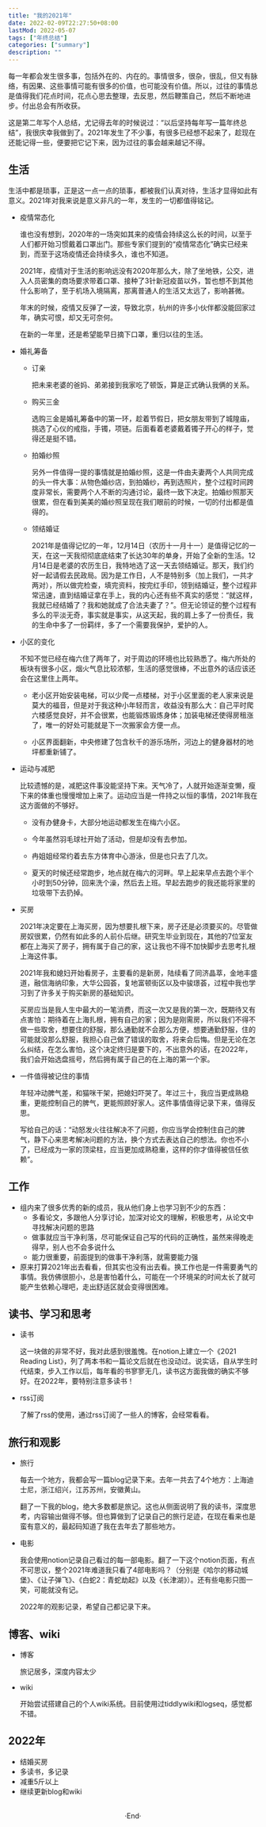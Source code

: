 ```yaml
---
title: "我的2021年"
date: 2022-02-09T22:27:50+08:00
lastMod: 2022-05-07
tags: ["年终总结"]
categories: ["summary"]
description: ""
---
```


每一年都会发生很多事，包括外在的、内在的。事情很多，很杂，很乱，但又有脉络，有因果、这些事情可能有很多的价值，也可能没有价值。所以，过往的事情总是值得我们花点时间，花点心思去整理，去反思，然后鞭策自己，然后不断地进步。付出总会有所收获。

这是第二年写个人总结，尤记得去年的时候说过：“以后坚持每年写一篇年终总结”，我很庆幸我做到了。2021年发生了不少事，有很多已经想不起来了，趁现在还能记得一些，便要把它记下来，因为过往的事会越来越记不得。

<!--more-->

## 生活

生活中都是琐事，正是这一点一点的琐事，都被我们认真对待，生活才显得如此有意义。2021年对我来说是意义非凡的一年，发生的一切都值得铭记。

- 疫情常态化

  谁也没有想到，2020年的一场突如其来的疫情会持续这么长的时间，以至于人们都开始习惯戴着口罩出门。那些专家们提到的“疫情常态化”确实已经来到，而至于这场疫情还会持续多久，谁也不知道。

  2021年，疫情对于生活的影响远没有2020年那么大，除了坐地铁，公交，进入人员密集的商场要求带着口罩、接种了3针新冠疫苗以外，暂也想不到其他什么影响了，至于机场入境隔离，那离普通人的生活又太远了，影响甚微。

  年末的时候，疫情又反弹了一波，导致北京，杭州的许多小伙伴都没能回家过年，确实可恨，却又无可奈何。

  在新的一年里，还是希望能早日摘下口罩，重归以往的生活。

- 婚礼筹备

  - 订亲

    把未来老婆的爸妈、弟弟接到我家吃了顿饭，算是正式确认我俩的关系。

  - 购买三金

    选购三金是婚礼筹备中的第一环，趁着节假日，把女朋友带到了城隍庙，挑选了心仪的戒指，手镯，项链。后面看着老婆戴着镯子开心的样子，觉得还是挺不错。

  - 拍婚纱照

    另外一件值得一提的事情就是拍婚纱照，这是一件由夫妻两个人共同完成的头一件大事：从物色婚纱店，到拍婚纱，再到选照片，整个过程时间跨度非常长，需要两个人不断的沟通讨论，最终一致下决定。拍婚纱照那天很累，但在看到美美的婚纱照呈现在我们眼前的时候，一切的付出都是值得的。

  - 领结婚证

    2021年是值得记忆的一年，12月14日（农历十一月十一）是值得记忆的一天，在这一天我彻彻底底结束了长达30年的单身，开始了全新的生活。12月14日是老婆的农历生日，我特地选了这一天去领结婚证。那天，我们约好一起请假去民政局。因为是工作日，人不是特别多（加上我们，一共才两对），所以做完检查，填完资料，按完红手印，领到结婚证，整个过程非常迅速，直到结婚证拿在手上，我的内心还有些不真实的感觉：“就这样，我就已经结婚了？我和她就成了合法夫妻了？”。但无论领证的整个过程有多么的平淡无奇，事实就是事实，从这天起，我的肩上多了一份责任，我的生命中多了一份羁绊，多了一个需要我保护，爱护的人。

- 小区的变化

  不知不觉已经在梅六住了两年了，对于周边的环境也比较熟悉了。梅六所处的板块有很多小区，烟火气息比较浓郁，生活的感觉很棒，不出意外的话应该还会在这里住上两年。

  - 老小区开始安装电梯，可以少爬一点楼梯，对于小区里面的老人家来说是莫大的福音，但是对于我这种小年轻而言，收益没有那么大：自己平时爬六楼感觉良好，并不会很累，也能锻炼锻炼身体；加装电梯还使得房租涨了，唯一的好处可能就是下一次搬家会方便一点。

  - 小区界面翻新，中央修建了包含秋千的游乐场所，河边上的健身器材的地坪都重新铺了。

- 运动与减肥

  比较遗憾的是，减肥这件事没能坚持下来。天气冷了，人就开始逐渐变懒，瘦下来的体重也慢慢增加上来了。运动应当是一件持之以恒的事情，2021年我在这方面做的不够好。

  - 没有办健身卡，大部分地运动都发生在梅六小区。

  - 今年虽然羽毛球社开始了活动，但是却没有去参加。

  - 冉姐姐经常约着去东方体育中心游泳，但是也只去了几次。

  - 夏天的时候还经常跑步，地点就在梅六的河畔。早上起来早点去跑个半个小时到50分钟，回来洗个澡，然后去上班。早起去跑步的我还能将家里的垃圾带下去扔掉。

- 买房

  2021年决定要在上海买房，因为想要扎根下来，房子还是必须要买的。尽管做房奴很累，仍然有如此多的人前仆后继。研究生毕业到现在，其他的7位室友都在上海买了房子，拥有属于自己的家，这让我也不得不加快脚步去思考扎根上海这件事。

  2021年我和媳妇开始看房子，主要看的是新房，陆续看了同济晶萃，金地丰盛道，融信海纳印象，大华公园荟，复地富顿街区以及中骏璟荟，过程中我也学习到了许多关于购买新房的基础知识。

  买房应当是我人生中最大的一笔消费，而这一次又是我的第一次，既期待又有点害怕：期待着在上海扎根，拥有自己的家；因为是刚需房，所以我们不得不做一些取舍，想要住的舒服，那么通勤就不会那么方便，想要通勤舒服，住的可能就没那么舒服，我担心自己做了错误的取舍，将来会后悔。但是无论在怎么纠结，在怎么害怕，这个决定终归是要下的，不出意外的话，在2022年，我们会开始选盘摇号，然后拥有属于自己的在上海的第一个家。

- 一件值得被记住的事情

  年轻冲动脾气差，和猫咪干架，把媳妇吓哭了。年过三十，我应当更成熟稳重，更能控制自己的脾气，更能照顾好家人。这件事情值得记录下来，值得反思。

  写给自己的话：“动怒发火往往解决不了问题，你应当学会控制住自己的脾气，静下心来思考解决问题的方法，换个方式去表达自己的想法。你也不小了，已经成为一家的顶梁柱，应当更加成熟稳重，这样的你才值得被信任依赖”。

## 工作

- 组内来了很多优秀的新的成员，我从他们身上也学习到不少的东西：
  - 多看论文，多跟他人分享讨论，加深对论文的理解，积极思考，从论文中寻找解决问题的思路
  - 做事就应当干净利落，尽可能保证自己写的代码的正确性，虽然来得晚走得早，别人也不会多说什么
  - 能力很重要，前面提到的做事干净利落，就需要能力强
- 原来打算2021年出去看看，但其实也没有出去看。换工作也是一件需要勇气的事情。我仿佛很胆小，总是害怕着什么，可能在一个环境呆的时间太长了就可能产生依赖心理吧，走出舒适区就会变得很困难。 

## 读书、学习和思考

- 读书

  这一块做的非常不好，我对此感到很羞愧。在notion上建立一个《2021 Reading List》，列了两本书和一篇论文后就在也没动过。说实话，自从学生时代结束，步入工作以后，每年看的书寥寥无几，读书这方面我做的确实不够好。在2022年，要特别注意多读书！

- rss订阅

  了解了rss的使用，通过rss订阅了一些人的博客，会经常看看。

## 旅行和观影

- 旅行

  每去一个地方，我都会写一篇blog记录下来。去年一共去了4个地方：上海迪士尼，浙江绍兴，江苏苏州，安徽黄山。

  翻了一下我的blog，绝大多数都是旅记。这也从侧面说明了我的读书，深度思考，内容输出做得不够。但也算做到了记录自己的旅行足迹，在现在看来也是蛮有意义的，最起码知道了我在去年去了那些地方。

- 电影

  我会使用notion记录自己看过的每一部电影。翻了一下这个notion页面，有点不可思议，整个2021年难道我只看了4部电影吗？（分别是《哈尔的移动城堡》、《让子弹飞》、《白蛇2：青蛇劫起》以及《长津湖》）。还有些电影只图一笑，可能就没有记。

  2022年的观影记录，希望自己都记录下来。

## 博客、wiki

- 博客

  旅记居多，深度内容太少

- wiki

  开始尝试搭建自己的个人wiki系统。目前使用过tiddlywiki和logseq，感觉都不错。

## 2022年

- 结婚买房
- 多读书，多记录
- 减重5斤以上
- 继续更新blog和wiki

<br>

<center>  ·End·  </center>